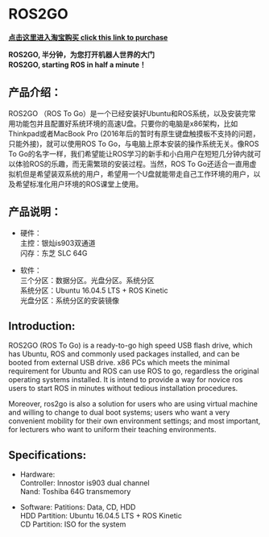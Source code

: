 # ROS2GO  
[**点击这里进入淘宝购买 click this link to purchase**](https://item.taobao.com/item.htm?id=581432149596)  

**ROS2GO, 半分钟，为您打开机器人世界的大门**  
**ROS2GO, starting ROS in half a minute！**  


## 产品介绍： 

ROS2GO （ROS To Go）是一个已经安装好Ubuntu和ROS系统，以及安装完常用功能包并且配置好系统环境的高速U盘。只要你的电脑是x86架构，比如Thinkpad或者MacBook Pro (2016年后的暂时有原生键盘触摸板不支持的问题，只能外接)，就可以使用ROS To Go，与电脑上原本安装的操作系统无关。像ROS To Go的名字一样，我们希望能让ROS学习的新手和小白用户在短短几分钟内就可以体验ROS的乐趣，而无需繁琐的安装过程。当然，ROS To Go还适合一直用虚拟机但是希望装双系统的用户，希望用一个U盘就能带走自己工作环境的用户，以及希望标准化用户环境的ROS课堂上使用。  

## 产品说明：  
* 硬件：  
主控：银灿is903双通道  
闪存：东芝 SLC 64G  

* 软件：  
三个分区：数据分区。光盘分区。系统分区  
系统分区：Ubuntu 16.04.5 LTS + ROS Kinetic  
光盘分区：系统分区的安装镜像  


## Introduction:
ROS2GO (ROS To Go) is a ready-to-go high speed USB flash drive, which has Ubuntu, ROS and commonly used packages installed, and can be booted from external USB drive. x86 PCs which meets the minimal requirement for Ubuntu and ROS can use ROS to go, regardless the original operating systems installed. It is intend to provide a way for novice ros users to start ROS in minutes without tedious installation procedures.

Moreover, ros2go is also a solution for users who are using virtual machine and willing to change to dual boot systems; users who want a very convenient mobility for their own environment settings; and most important, for lecturers who want to uniform their teaching environments.

## Specifications:
* Hardware:  
Controller: Innostor is903 dual channel  
Nand: Toshiba 64G transmemory

* Software:
Patitions: Data, CD, HDD  
HDD Partition: Ubuntu 16.04.5 LTS + ROS Kinetic  
CD Partition: ISO for the system  
